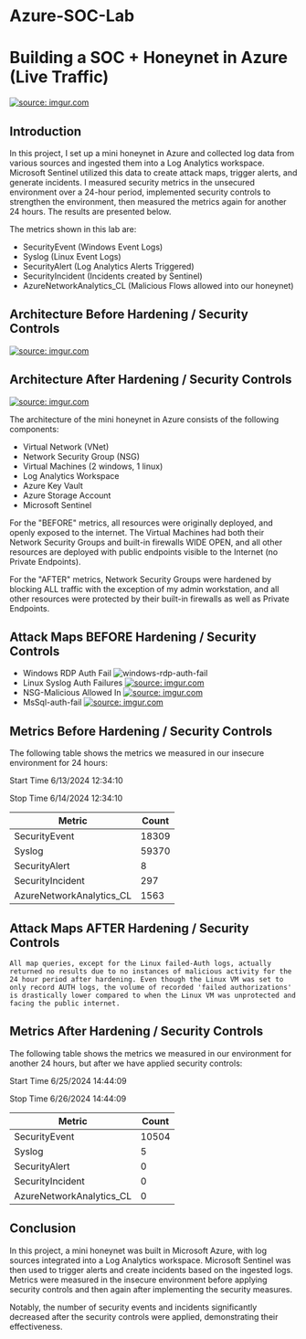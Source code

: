 # Azure-SOC-Lab
# Building a SOC + Honeynet in Azure (Live Traffic)
<a href="https://imgur.com/2nX1Hxh"><img src="https://i.imgur.com/2nX1Hxh.png" title="source: imgur.com" /></a>

## Introduction

In this project, I set up a mini honeynet in Azure and collected log data from various sources and ingested them into a Log Analytics workspace. Microsoft Sentinel utilized this data to create attack maps, trigger alerts, and generate incidents. I measured security metrics in the unsecured environment over a 24-hour period, implemented security controls to strengthen the environment, then measured the metrics again for another 24 hours. The results are presented below. 

The metrics shown in this lab are: <br>

- SecurityEvent (Windows Event Logs)
- Syslog (Linux Event Logs)
- SecurityAlert (Log Analytics Alerts Triggered)
- SecurityIncident (Incidents created by Sentinel)
- AzureNetworkAnalytics_CL (Malicious Flows allowed into our honeynet)

## Architecture Before Hardening / Security Controls
<a href="https://imgur.com/1CpSCfS"><img src="https://i.imgur.com/1CpSCfS.png" title="source: imgur.com" /></a>

## Architecture After Hardening / Security Controls
<a href="https://imgur.com/dUsUb1f"><img src="https://i.imgur.com/dUsUb1f.png" title="source: imgur.com" /></a>

The architecture of the mini honeynet in Azure consists of the following components:

- Virtual Network (VNet)
- Network Security Group (NSG)
- Virtual Machines (2 windows, 1 linux)
- Log Analytics Workspace
- Azure Key Vault
- Azure Storage Account
- Microsoft Sentinel

For the "BEFORE" metrics, all resources were originally deployed, and openly exposed to the internet. The Virtual Machines had both their Network Security Groups and built-in firewalls WIDE OPEN, and all other resources are deployed with public endpoints visible to the Internet (no Private Endpoints).

For the "AFTER" metrics, Network Security Groups were hardened by blocking ALL traffic with the exception of my admin workstation, and all other resources were protected by their built-in firewalls as well as Private Endpoints.

## Attack Maps BEFORE Hardening / Security Controls
- Windows RDP Auth Fail 
![windows-rdp-auth-fail](https://imgur.com/2k2GjOw.png)<br>
- Linux Syslog Auth Failures
<a href="https://imgur.com/3x6VSYA"><img src="https://i.imgur.com/3x6VSYA.png" title="source: imgur.com" /></a>
- NSG-Malicious Allowed In
<a href="https://imgur.com/Q1NVqJF"><img src="https://i.imgur.com/Q1NVqJF.png" title="source: imgur.com" /></a>
- MsSql-auth-fail
<a href="https://imgur.com/HatcM02"><img src="https://i.imgur.com/HatcM02.png" title="source: imgur.com" /></a>

## Metrics Before Hardening / Security Controls

The following table shows the metrics we measured in our insecure environment for 24 hours:

Start Time 6/13/2024 12:34:10 <br>

Stop Time 6/14/2024 12:34:10 <br>

| Metric                   | Count
| ------------------------ | -----
| SecurityEvent            | 18309
| Syslog                   | 59370
| SecurityAlert            | 8
| SecurityIncident         | 297
| AzureNetworkAnalytics_CL | 1563

## Attack Maps AFTER Hardening / Security Controls

```All map queries, except for the Linux failed-Auth logs, actually returned no results due to no instances of malicious activity for the 24 hour period after hardening. Even though the Linux VM was set to only record AUTH logs, the volume of recorded 'failed authorizations' is drastically lower compared to when the Linux VM was unprotected and facing the public internet.```

## Metrics After Hardening / Security Controls

The following table shows the metrics we measured in our environment for another 24 hours, but after we have applied security controls:

Start Time 6/25/2024 14:44:09 <br>

Stop Time	 6/26/2024 14:44:09 <br>

| Metric                   | Count
| ------------------------ | -----
| SecurityEvent            | 10504
| Syslog                   | 5
| SecurityAlert            | 0
| SecurityIncident         | 0
| AzureNetworkAnalytics_CL | 0

## Conclusion

In this project, a mini honeynet was built in Microsoft Azure, with log sources integrated into a Log Analytics workspace. Microsoft Sentinel was then used to trigger alerts and create incidents based on the ingested logs. Metrics were measured in the insecure environment before applying security controls and then again after implementing the security measures. 

Notably, the number of security events and incidents significantly decreased after the security controls were applied, demonstrating their effectiveness.
